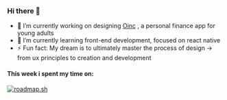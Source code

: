 ### Hi there 👋

- 🔭 I’m currently working on designing <a href=https://useoinc.com.br>Oinc</a>
, a personal finance app for young adults
- 🌱 I’m currently learning front-end development, focused on react native
- ⚡ Fun fact: My dream is to ultimately master the process of design -> from ux principles to creation and development

#### This week i spent my time on:

<a href="https://roadmap.sh"><img src="https://api.roadmap.sh/v1-badge/tall/652ef262f43a58c923e2028e?variant=dark&roadmaps=typescript%2Creact-native%2Creact%2Cjavascript" alt="roadmap.sh"/></a>

<!--
**henluciani/henluciani** is a ✨ _special_ ✨ repository because its `README.md` (this file) appears on your GitHub profile.

Here are some ideas to get you started:

- 🔭 I’m currently working on ...
- 🌱 I’m currently learning ...
- 👯 I’m looking to collaborate on ...
- 🤔 I’m looking for help with ...
- 💬 Ask me about ...
- 📫 How to reach me: ...
- 😄 Pronouns: ...
- ⚡ Fun fact: ...
-->
